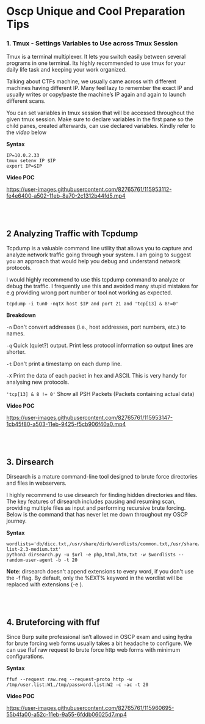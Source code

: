 # Oscp Unique and Cool Preparation Tips

### 1. Tmux - Settings Variables to Use across Tmux Session

Tmux is a terminal multiplexer. It lets you switch easily between several programs in one terminal.
Its highly recommended to use tmux for your daily life task and keeping your work organized.

Talking about CTFs machine, we usually came across with different machines having different IP. Many feel lazy to remember the exact IP and usually writes or copy/paste the machine’s IP again and again to launch different scans. 

You can set variables in tmux session that will be accessed throughout the given tmux session. Make sure to declare variables in the first pane so the child panes, created afterwards, can use declared variables. Kindly refer to the *video* below
<br/>

**Syntax**
```
IP=10.0.2.33
tmux setenv IP $IP
export IP=$IP	
```

**Video POC**

https://user-images.githubusercontent.com/82765761/115953112-fe4e6400-a502-11eb-8a70-2c1312b44fd5.mp4

<br/>
<br/>

## 2 Analyzing Traffic with Tcpdump

Tcpdump is a valuable command line utility that allows you to capture and analyze network traffic going through your system. I am going to suggest you an approach that would help you debug and understand network protocols.

I would highly recommend to use this tcpdump command to analyze or debug the traffic. I frequently use this and avoided many stupid mistakes for e.g providing wrong port number or tool not working as expected.

```
tcpdump -i tun0 -nqtX host $IP and port 21 and 'tcp[13] & 8!=0'
```

**Breakdown**

`-n`      Don't convert addresses (i.e., host addresses, port numbers, etc.) to names.

`-q`     Quick (quiet?) output.  Print less protocol information so output lines are shorter.

`-t`     Don't print a timestamp on each dump line.

`-X`     Print the data of each packet in hex and ASCII.  This is very handy for analysing new protocols.


`'tcp[13] & 8 != 0'`     Show all PSH Packets (Packets containing actual data)
<br/>

**Video POC**


https://user-images.githubusercontent.com/82765761/115953147-1cb45f80-a503-11eb-9425-f5cb906f40a0.mp4


<br/>
<br/>

## 3. Dirsearch 

Dirsearch is a mature command-line tool designed to brute force directories and files in webservers.

I highly recommend to use dirsearch for finding hidden directories and files. The key features of dirsearch includes pausing and resuming scan, providing multiple files as input and performing recursive brute forcing. Below is the command that has never let me down throughout my OSCP journey.

**Syntax**
```
wordlists='db/dicc.txt,/usr/share/dirb/wordlists/common.txt,/usr/share/dirbuster/wordlists/directory-list-2.3-medium.txt'
python3 dirsearch.py -u $url -e php,html,htm,txt -w $wordlists --random-user-agent -b -t 20 
```

**Note**: dirsearch doesn't append extensions to every word, if you don't use the -f flag. By default, only the %EXT% keyword in the wordlist will be replaced with extensions (-e <extensions>).

<br/>
<br/>

## 4. Bruteforcing with ffuf

Since Burp suite professional isn’t allowed in OSCP exam and using hydra for brute forcing web forms usually takes a bit headache to configure. We can use ffuf raw request  to brute force http web forms with minimum configurations.

**Syntax**
```
ffuf --request raw.req --request-proto http -w /tmp/user.list:W1,/tmp/password.list:W2 -c -ac -t 20
```

**Video POC**

https://user-images.githubusercontent.com/82765761/115960695-55b4fa00-a52c-11eb-9a55-6fddb06025d7.mp4

